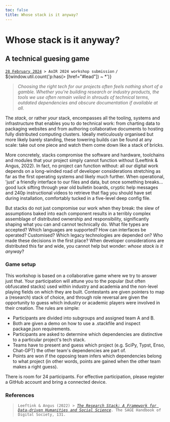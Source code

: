 ```yaml
---
toc: false
title: Whose stack is it anyway?
---
```


# Whose stack is it anyway?
## A technical guesing game [](#post)
[`28 February 2024`](#lead)` > AoIR 2024 workshop submission` `/` ${window.util.count('p:has(> [href="#lead"]) ~ *')}

> *Choosing the right tech for our projects often feels nothing short of a gamble. 
> Whether you're building research or industry products, the tools we use often remain veiled in shrouds of technical terms, outdated dependencies and obscure documentation if available at all.* 

The *stack*, or rather *your* stack, encompasses all the tooling, systems and infrastructure that enables you to do technical work: 
from charting data to packaging websites and from authoring collaborative documents to hosting fully distributed computing clusters. 
Ideally meticulously organised but more likely barely standing, these towering builds can be found at any scale: take out one piece and watch them come down like a stack of bricks.

More concretely, stacks compromise the software and hardware, toolchains and modules that your project simply cannot function without (Leeftink & Angus, 2022).
In fact, no project can function without: all our digital work depends on a long-winded road of developer considerations stretching as far as the first operating systems and likely much further. 
When operational, 'just' a friendly interface to our files and data, but once something breaks... good luck sifting through year old bulletin boards, cryptic help messages and 240p instructional videos to retrieve that flag you should have set during installation, comfortably tucked in a five-level deep config file.

But stacks do not just compromise our work when they break: the slew of assumptions baked into each component results in a terribly complex assemblage of distributed ownership and responsibility, significantly shaping what you can and cannot technically do. 
What file types are accepted? Which languages are supported? How can interfaces be operated? Customised? Which legacy technologies are depended on? Who made these decisions in the first place? 
When developer considerations are distributed this far and wide, you cannot help but wonder: *whose stack is it anyway*?

### Game setup
This workshop is based on a collaborative game where we try to answer just that. 
Your participation will attune you to the popular (but often obfuscated stacks) used within industry and academia and the non-level playing fields on which they are built. 
Contestants are given pointers to map a (research) stack of choice, and through role reversal are given the opportunity to guess which industry or academic players were involved in their creation. 
The rules are simple:

- Participants are divided into subgroups and assigned team A and B.
- Both are given a demo on how to use a .stackfile and inspect package.json requirements.
- Participants are asked to determine which dependencies are distinctive to a particular project's tech stack.
- Teams have to present and guess which project (e.g. SciPy, Typst, Enso, Chat-GPT) the other team's dependencies are part of.
- Points are won if the opposing team infers which dependencies belong to what project (in other words, points are gained when the other team makes a right guess).

There is room for 24 participants. For effective participation, please register a GitHub account and bring a connected device.

### References
> `Leeftink & Angus (2022) > `[*`The Research Stack: A Framework for Data-driven Humanities and Social Science`*](https://sk.sagepub.com/reference/the-sage-handbook-of-digital-society/i1189.xml)`. The SAGE Handbook of Digital Society, 131.`